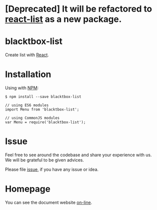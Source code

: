# [Deprecated] It will be refactored to [react-list](https://github.com/BlackToolBoxLaboratory/react-list) as a new package.

# blacktbox-list

Create list with [React](https://facebook.github.io/react).

# Installation

Using with [NPM](https://www.npmjs.com/):

    $ npm install --save blacktbox-list

    // using ES6 modules
    import Menu from 'blacktbox-list';

    // using CommonJS modules
    var Menu = require('blacktbox-list');

# Issue

Feel free to see around the codebase and share your experience with us. We will be grateful to be given advices. 

Please file [issue](https://github.com/BlackToolBoxLaboratory/blacktbox-list/issues), if you have any issue or idea.

# Homepage

You can see the document website [on-line](https://blacktoolboxlaboratory.github.io/#/blacktbox-list/basic).
